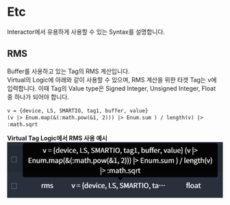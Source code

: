 # Etc
Interactor에서 유용하게 사용할 수 있는 Syntax를 설명합니다.

## RMS
Buffer를 사용하고 있는 Tag의 RMS 계산입니다.  
Virtual의 Logic에 아래와 같이 사용할 수 있으며, RMS 계산을 위한 타겟 Tag는 v에 입력합니다. 이때 Tag의 Value type은 Signed Integer, Unsigned Integer, Float 중 하나가 되어야 합니다.  
```
v = {device, LS, SMARTIO, tag1, buffer, value}
(v |> Enum.map(&(:math.pow(&1, 2))) |> Enum.sum ) / length(v) |> :math.sqrt
```
__Virtual Tag Logic에서 RMS 사용 예시__  
<img src="../../img/elixirSyntax/rms.png">